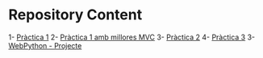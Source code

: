 # Repository Content
1- [Pràctica 1](https://github.com/arnauesc/SAD/tree/main/Practica1)
2- [Pràctica 1 amb millores MVC](https://github.com/arnauesc/SAD/tree/main/Practica1_MVC)
3- [Pràctica 2](https://github.com/arnauesc/SAD/tree/main/Practica2)
4- [Pràctica 3](https://github.com/arnauesc/SAD/tree/main/Practica3)
3- [WebPython - Projecte](https://github.com/arnauesc/SAD/tree/main/web_pyton)
